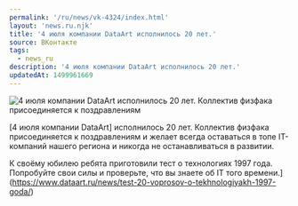 ```yaml
---
permalink: '/ru/news/vk-4324/index.html'
layout: 'news.ru.njk'
title: '4 июля компании DataArt исполнилось 20 лет.'
source: ВКонтакте
tags:
  - news_ru
description: '4 июля компании DataArt исполнилось 20 лет.'
updatedAt: 1499961669
---
```

![4 июля компании DataArt исполнилось 20 лет. Коллектив физфака присоединяется к поздравлениям](https://sun9-76.userapi.com/c639219/v639219101/34f99/03zTVcBMGE4.jpg)

[4 июля компании DataArt] исполнилось 20 лет. Коллектив физфака присоединяется к поздравлениям и желает всегда оставаться в топе IT-компаний нашего региона и никогда не останавливаться в развитии.

К своёму юбилею ребята приготовили тест о технологиях 1997 года. Попробуйте свои силы и проверьте, что вы знаете об IT того времени.](https://www.dataart.ru/news/test-20-voprosov-o-tekhnologiyakh-1997-goda/)
